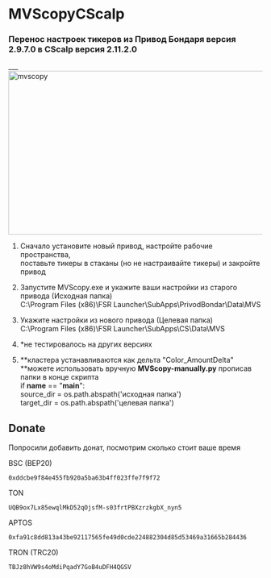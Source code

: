 # MVScopyCScalp
### Перенос настроек тикеров из Привод Бондаря версия 2.9.7.0 в CScalp версия 2.11.2.0
___<img width="592" height="325" alt="mvscopy" src="https://github.com/user-attachments/assets/a6dd769a-19da-4069-91c7-3a348d634c6e" />

   1. Сначало установите новый привод, настройте рабочие пространства,  
     поставьте тикеры в стаканы (но не настраивайте тикеры) и закройте привод

   3. Запустите MVScopy.exe и укажите ваши настройки из старого привода (Исходная папка)  
   C:\Program Files (x86)\FSR Launcher\SubApps\PrivodBondar\Data\MVS

   4. Укажите настройки из нового привода (Целевая папка)  
   C:\Program Files (x86)\FSR Launcher\SubApps\CS\Data\MVS

   5. *не тестировалось на других версиях
   6. **кластера устанавливаются как дельта "Color_AmountDelta"  
   **можете использовать вручную **MVScopy-manually.py** прописав папки в конце скрипта  
    if __name__ == "__main__":  
     source_dir = os.path.abspath('исходная папка')  
     target_dir = os.path.abspath('целевая папка')  

   ## Donate
   Попросили добавить донат, посмотрим сколько стоит ваше время 
   
   BSC (BEP20)
   ```
   0xddcbe9f84e455fb920a5ba63b4ff023ffe7f9f72
   ```
   TON
   ```
   UQB9ox7Lx85ewqlMkD52qOjsfM-s03frtPBXzrzkgbX_nyn5
   ```
   APTOS
   ```
   0xfa91c8dd813a43be92117565fe49d0cde224882304d85d53469a31665b284436
   ```
   TRON (TRC20)
   ```
   TBJz8hVW9s4oMdiPqadY7GoB4uDFH4QGSV
   ```
